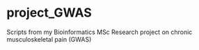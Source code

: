 # project_GWAS
Scripts from my Bioinformatics MSc Research project on chronic musculoskeletal pain (GWAS)
